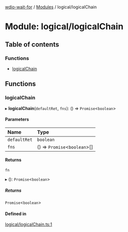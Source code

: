 [wdio-wait-for](../README.md) / [Modules](../modules.md) / logical/logicalChain

# Module: logical/logicalChain

## Table of contents

### Functions

- [logicalChain](logical_logicalChain.md#logicalchain)

## Functions

### logicalChain

▸ **logicalChain**(`defaultRet`, `fns`): () => `Promise`<`boolean`\>

#### Parameters

| Name | Type |
| :------ | :------ |
| `defaultRet` | `boolean` |
| `fns` | () => `Promise`<`boolean`\>[] |

#### Returns

`fn`

▸ (): `Promise`<`boolean`\>

##### Returns

`Promise`<`boolean`\>

#### Defined in

[logical/logicalChain.ts:1](https://github.com/webdriverio-community/wdio-wait-for/blob/5d4c2b2/src/logical/logicalChain.ts#L1)
